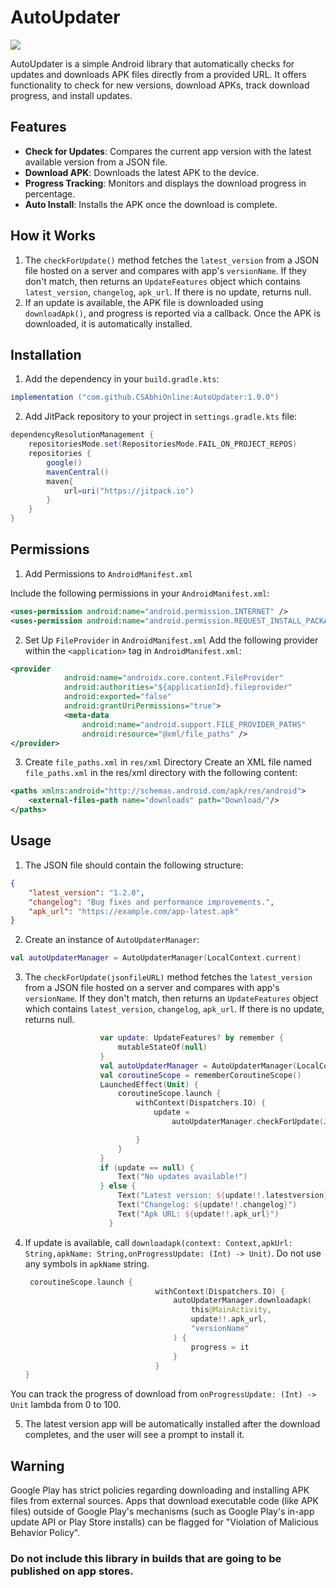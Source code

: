 # AutoUpdater
[![](https://jitpack.io/v/CSAbhiOnline/AutoUpdater.svg)](https://jitpack.io/#CSAbhiOnline/AutoUpdater)

AutoUpdater is a simple Android library that automatically checks for updates and downloads APK files directly from a provided URL. It offers functionality to check for new versions, download APKs, track download progress, and install updates.

## Features

- **Check for Updates**: Compares the current app version with the latest available version from a JSON file.
- **Download APK**: Downloads the latest APK to the device.
- **Progress Tracking**: Monitors and displays the download progress in percentage.
- **Auto Install**: Installs the APK once the download is complete.

## How it Works

1. The `checkForUpdate()` method fetches the ```latest_version``` from a JSON file hosted on a server and compares with app's ```versionName```. If they don't match, then returns an ```UpdateFeatures``` object which contains ```latest_version```, ```changelog```, ```apk_url```. If there is no update, returns null.
2. If an update is available, the APK file is downloaded using `downloadApk()`, and progress is reported via a callback. Once the APK is downloaded, it is automatically installed.

## Installation

1. Add the dependency in your `build.gradle.kts`: 

```groovy
implementation ("com.github.CSAbhiOnline:AutoUpdater:1.0.0")
```
2. Add JitPack repository to your project in `settings.gradle.kts` file:
```groovy
dependencyResolutionManagement {
    repositoriesMode.set(RepositoriesMode.FAIL_ON_PROJECT_REPOS)
    repositories {
        google()
        mavenCentral()
        maven{
            url=uri("https://jitpack.io")
        }
    }
}
```

## Permissions
1. Add Permissions to `AndroidManifest.xml`

Include the following permissions in your `AndroidManifest.xml`:

```xml
<uses-permission android:name="android.permission.INTERNET" />
<uses-permission android:name="android.permission.REQUEST_INSTALL_PACKAGES" />
```
2. Set Up `FileProvider` in `AndroidManifest.xml`
Add the following provider within the `<application>` tag in `AndroidManifest.xml`:
```xml
<provider
            android:name="androidx.core.content.FileProvider"
            android:authorities="${applicationId}.fileprovider"
            android:exported="false"
            android:grantUriPermissions="true">
            <meta-data
                android:name="android.support.FILE_PROVIDER_PATHS"
                android:resource="@xml/file_paths" />
</provider>
```
3. Create `file_paths.xml` in `res/xml` Directory
Create an XML file named `file_paths.xml` in the res/xml directory with the following content:
```xml
<paths xmlns:android="http://schemas.android.com/apk/res/android">
    <external-files-path name="downloads" path="Download/"/>
</paths>
```
## Usage
1. The JSON file should contain the following structure:
```json
{
    "latest_version": "1.2.0",
    "changelog": "Bug fixes and performance improvements.",
    "apk_url": "https://example.com/app-latest.apk"
}
```
2. Create an instance of `AutoUpdaterManager`:
```kotlin
val autoUpdaterManager = AutoUpdaterManager(LocalContext.current)
```
3. The `checkForUpdate(jsonfileURL)` method fetches the ```latest_version``` from a JSON file hosted on a server and compares with app's ```versionName```. If they don't match, then returns an ```UpdateFeatures``` object which contains ```latest_version```, ```changelog```, ```apk_url```. If there is no update, returns null.
```kotlin
                    var update: UpdateFeatures? by remember {
                        mutableStateOf(null)
                    }
                    val autoUpdaterManager = AutoUpdaterManager(LocalContext.current)
                    val coroutineScope = rememberCoroutineScope()
                    LaunchedEffect(Unit) {
                        coroutineScope.launch {
                            withContext(Dispatchers.IO) {
                                update =
                                    autoUpdaterManager.checkForUpdate(JSONfileURL = "https://your/json/file/URL")

                            }
                        }
                    }
                    if (update == null) {
                        Text("No updates available!")
                    } else {
                        Text("Latest version: ${update!!.latestversion}")
                        Text("Changelog: ${update!!.changelog}")
                        Text("Apk URL: ${update!!.apk_url}")
                      }
```
4. If update is available, call `downloadapk(context: Context,apkUrl: String,apkName: String,onProgressUpdate: (Int) -> Unit)`. Do not use any symbols in `apkName` string.
   ```kotlin
    coroutineScope.launch {
                                withContext(Dispatchers.IO) {
                                    autoUpdaterManager.downloadapk(
                                        this@MainActivity,
                                        update!!.apk_url,
                                        "versionName"
                                    ) {
                                        progress = it
                                    }
                                }
   }
   ```
You can track the progress of download from `onProgressUpdate: (Int) -> Unit` lambda from 0 to 100.

5. The latest version app will be automatically installed after the download completes, and the user will see a prompt to install it.

## Warning
Google Play has strict policies regarding downloading and installing APK files from external sources. Apps that download executable code (like APK files) outside of Google Play's mechanisms (such as Google Play's in-app update API or Play Store installs) can be flagged for "Violation of Malicious Behavior Policy".

### Do not include this library in builds that are going to be published on app stores.
